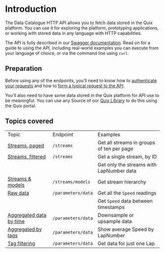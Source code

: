 # Introduction

The Data Catalogue HTTP API allows you to fetch data stored in the Quix
platform. You can use it for exploring the platform, prototyping
applications, or working with stored data in any language with HTTP
capabilities.

The API is fully described in our [Swagger
documentation](get-swagger.md). Read on for
a guide to using the API, including real-world examples you can execute
from your language of choice, or via the command line using `curl`.

## Preparation

Before using any of the endpoints, you’ll need to know how to
[authenticate your requests](authenticate.md) and
how to [form a typical request to the
API](request.md).

You’ll also need to have some data stored in the Quix platform for API
use to be meaningful. You can use any Source of our [Quix Library](../../platform/samples/samples.md) to do this using the Quix
portal.

## Topics covered

|                                                                    |                    |                                           |
| ------------------------------------------------------------------ | ------------------ | ----------------------------------------- |
| Topic                                                              | Endpoint           | Examples                                  |
| [Streams, paged](streams-paged.md)           | `/streams`         | Get all streams in groups of ten per page |
| [Streams, filtered](streams-filtered.md)     | `/streams`         | Get a single stream, by ID                |
|                                                                    |                    | Get only the streams with LapNumber data  |
| [Streams & models](streams-models.md)        | `/streams/models`  | Get stream hierarchy                      |
| [Raw data](raw-data.md)                      | `/parameters/data` | Get all the `Speed` readings              |
|                                                                    |                    | Get `Speed` data between timestamps       |
| [Aggregated data by time](aggregate-time.md) | `/parameters/data` | Downsample or upsample data               |
| [Aggregated by tags](aggregate-tags.md)      | `/parameters/data` | Show average Speed by LapNumber           |
| [Tag filtering](filter-tags.md)              | `/parameters/data` | Get data for just one Lap                 |
